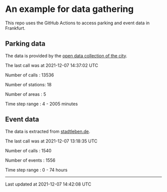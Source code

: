 # An example for data gathering

This repo uses the GitHub Actions to access parking and event data in Frankfurt.

## Parking data
The data is provided by the [open data collection of the city](https://www.offenedaten.frankfurt.de/).

The last call was at 2021-12-07 14:37:02 UTC

Number of calls   : 13536

Number of stations:    18

Number of areas   :     5

Time step range   :     4 -  2005 minutes


## Event data
The data is extracted from [stadtleben.de](https://stadtleben.de/frankfurt/).

The last call was at 2021-12-07 13:18:35 UTC

Number of calls   : 1540

Number of events  : 1556

Time step range   :    0 -   74 hours


----

Last updated at 2021-12-07 14:42:08 UTC
